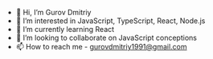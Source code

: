 - 👋 Hi, I’m Gurov Dmitriy
- 👀 I’m interested in JavaScript, TypeScript, React, Node.js
- 🌱 I’m currently learning React
- 💞️ I’m looking to collaborate on JavaScript conceptions
- 📫 How to reach me - gurovdmitriy1991@gmail.com

<!---
GurovDmitriy/GurovDmitriy is a ✨ special ✨ repository because its `README.md` (this file) appears on your GitHub profile.
You can click the Preview link to take a look at your changes.
--->

